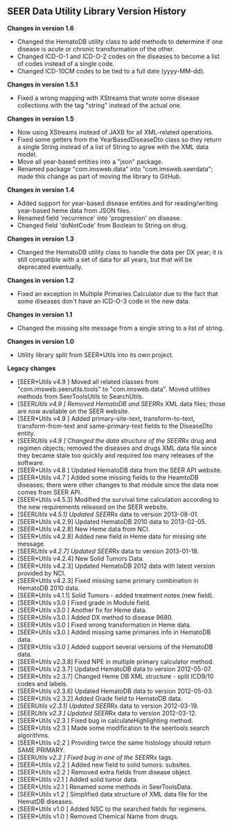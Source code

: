 ## SEER Data Utility Library Version History

**Changes in version 1.6**

 - Changed the HematoDB utility class to add methods to determine if one disease is acute or chronic transformation of the other.
 - Changed ICD-O-1 and ICD-O-2 codes on the diseases to become a list of codes instead of a single code.
 - Changed ICD-10CM codes to be tied to a full date (yyyy-MM-dd).

**Changes in version 1.5.1**

 - Fixed a wrong mapping with XStreams that wrote some disease collections with the tag "string" instead of the actual one.

**Changes in version 1.5**

 - Now using XStreams instead of JAXB for all XML-related operations.
 - Fixed some getters from the YearBasedDiseaseDto class so they return a single String instead of a list of String to agree with the XML data model.
 - Move all year-based entities into a "json" package.
 - Renamed package "com.imsweb.data" into "com.imsweb.seerdata"; made this change as part of moving the library to GitHub.

**Changes in version 1.4**

 - Added support for year-based disease entities and for reading/writing year-based heme data from JSON files.
 - Renamed field 'recurrence' into 'progression' on disease.
 - Changed field 'doNotCode' from Boolean to String on drug.

**Changes in version 1.3**

 - Changed the HematoDB utility class to handle the data per DX year; it is still compatible with a set of data for all years, but that will be deprecated eventually.

**Changes in version 1.2**

 - Fixed an exception in Multiple Primaries Calculator due to the fact that some diseases don't have an ICD-O-3 code in the new data.

**Changes in version 1.1**

 - Changed the missing site message from a single string to a list of string.

**Changes in version 1.0**

 - Utility library split from SEER*Utils into its own project.

**Legacy changes**

 - [SEER*Utils v4.9  ]  Moved all related classes from "com.imsweb.seerutils.tools" to "com.imsweb.data". Moved utilities methods from SeerToolsUtils to SearchUtils.
 - [SEER*Utils v4.9  ]  Removed HematoDB and SEER*Rx XML data files; those are now available on the SEER website.
 - [SEER*Utils v4.9  ]  Added primary-site-text, transform-to-text, transform-from-text and same-primary-text fields to the DiseaseDto entity.
 - [SEER*Utils v4.9  ]  Changed the data structure of the SEER*Rx drug and regimen objects; removed the diseases and drugs XML data file since they became stale too quickly and required too many releases of the software.
 - [SEER*Utils v4.8  ]  Updated HematoDB data from the SEER API website.
 - [SEER*Utils v4.7  ]  Added some missing fields to the HeamtoDB diseases; there were other changes to that module since the data now comes from SEER API.
 - [SEER*Utils v4.5.3]  Modified the survival time calculation according to the new requirements released on the SEER website.
 - [SEER*Utils v4.5.1]  Updated SEER*Rx data to version 2013-08-01.
 - [SEER*Utils v4.2.9]  Updated HematoDB 2010 data to 2013-02-05.
 - [SEER*Utils v4.2.8]  New Heme data from NCI.
 - [SEER*Utils v4.2.8]  Added new field in Heme data for missing site message.
 - [SEER*Utils v4.2.7]  Updated SEER*Rx data to version 2013-01-18.
 - [SEER*Utils v4.2.4]  New Solid Tumors Data.
 - [SEER*Utils v4.2.3]  Updated HematoDB 2012 data with latest version provided by NCI.
 - [SEER*Utils v4.2.3]  Fixed missing same primary combination in HematoDB 2010 data.
 - [SEER*Utils v4.1.1]  Solid Tumors - added treatment notes (new field).
 - [SEER*Utils v3.0  ]  Fixed grade in Module field.
 - [SEER*Utils v3.0  ]  Another fix for Heme data.
 - [SEER*Utils v3.0  ]  Added DX method to disease 9680.
 - [SEER*Utils v3.0  ]  Fixed wrong transformation in Heme data.
 - [SEER*Utils v3.0  ]  Added missing same primaries info in HematoDB data.
 - [SEER*Utils v3.0  ]  Added support several versions of the HematoDB data.
 - [SEER*Utils v2.3.8]  Fixed NPE in multiple primary calculator method.
 - [SEER*Utils v2.3.7]  Updated HematoDB data to version 2012-05-07.
 - [SEER*Utils v2.3.7]  Changed Heme DB XML structure - split ICD9/10 codes and labels.
 - [SEER*Utils v2.3.6]  Updated HematoDB data to version 2012-05-03.
 - [SEER*Utils v2.3.2]  Added Grade field to HematoDB data.
 - [SEER*Utils v2.3.1]  Updated SEER*Rx data to version 2012-03-19.
 - [SEER*Utils v2.3  ]  Updated SEER*Rx data to version 2012-03-12.
 - [SEER*Utils v2.3  ]  Fixed bug in calculateHighlighting method.
 - [SEER*Utils v2.3  ]  Made some modification to the seertools search algorithms.
 - [SEER*Utils v2.2  ]  Providing twice the same histology should return SAME PRIMARY.
 - [SEER*Utils v2.2  ]  Fixed bug in one of the SEER*Rx tags.
 - [SEER*Utils v2.2  ]  Added new field to solid tumors: subsites.
 - [SEER*Utils v2.2  ]  Removed extra fields from disease object.
 - [SEER*Utils v2.1  ]  Added solid tumor data.
 - [SEER*Utils v2.1  ]  Renamed some methods in SeerToolsData.
 - [SEER*Utils v1.2  ]  Simplified data structure of XML data file for the HematDB diseases.
 - [SEER*Utils v1.0  ]  Added NSC to the searched fields for regimens.
 - [SEER*Utils v1.0  ]  Removed Chemical Name from drugs.




